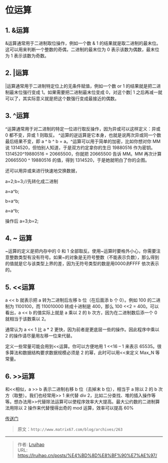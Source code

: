 # 位运算


## 1. &运算    

&运算通常用于二进制取位操作，例如一个数 & 1 的结果就是取二进制的最末位。这可以用来判断一个整数的奇偶，二进制的最末位为 0 表示该数为偶数，最末位为 1 表示该数为奇数。
## 2. |运算    

 |运算通常用于二进制特定位上的无条件赋值，例如一个数 or 1 的结果就是把二进制最末位强行变成 1。如果需要把二进制最末位变成 0，对这个数| 1 之后再减一就可以了，其实际意义就是把这个数强行变成最接近的偶数。

## 3. ^运算    

 ^运算通常用于对二进制的特定一位进行取反操作，因为异或可以这样定义：异或 0 都不变，异或 1 则取反。 ^运算的逆运算是它本身，也就是说两次异或同一个数最后结果不变，即 a ^ b ^ b = a。^运算可以用于简单的加密，比如你想对你 MM 说 1314520，但怕别人知道，于是双方约定拿你的生日 19880516 作为密钥。1314520^19880516 = 20665500，你就把 20665500 告诉 MM。MM 再次计算 20665500 ^ 19880516 的值，得到 1314520，于是她就明白了你的企图。

还可以用异或来进行快速地交换数据，

a=2;b=3;//先转化成二进制

a=a^b;

b=a^b;

a=a^b;

操作后 a=3;b=2;

## 4. ~ 运算

   ~运算的定义是把内存中的 0 和 1 全部取反。使用~运算时要格外小心，你需要注意整数类型有没有符号。如果~的对象是无符号整数（不能表示负数），那么得到的值就是它与该类型上界的差，因为无符号类型的数是用$0000 到$FFFF 依次表示的。

## 5. <<运算

   a << b 就表示把 a 转为二进制后左移 b 位（在后面添 b 个 0）。例如 100 的二进制为 1100100，而 110010000 转成十进制是 400，那么 100 <<2 = 400。可以看出，a << b 的值实际上就是 a 乘以 2 的 b 次方，因为在二进制数后添一个 0 就相当于该数乘以 2。

   通常认为 a << 1 比 a * 2 更快，因为前者是更底层一些的操作。因此程序中乘以 2 的操作请尽量用左移一位来代替。

   定义一些常量可能会用到<<运算。你可以方便地用 1 <<16 – 1 来表示 65535。很多算法和数据结构要求数据规模必须是 2 的幂，此时可以用<<来定义 Max_N 等常量。

## 6. >>运算

   和<<相似，a >> b 表示二进制右移 b 位（去掉末 b 位），相当于 a 除以 2 的 b 次方（取整）。我们也经常用>> 1 来代替 div 2，比如二分查找、堆的插入操作等等。想办法用>>代替除法运算可以使程序效率大大提高。最大公约数的二进制算法用除以 2 操作来代替慢得出奇的 mod 运算，效率可以提高 60%

[传送门](https://weibo.com/ttarticle/p/show?id=2309404238259097064884&mod=zwenzhang)

> 原文：`http://www.matrix67.com/blog/archives/263`

---

> 作者: [Lruihao](https://github.com/Lruihao)  
> URL: https://lruihao.cn/posts/%E4%BD%8D%E8%BF%90%E7%AE%97/  

